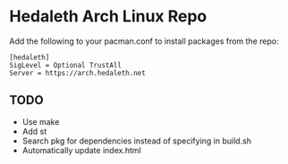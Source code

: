 # Hedaleth Arch Linux Repo

Add the following to your pacman.conf to install packages from the repo:

```
[hedaleth]
SigLevel = Optional TrustAll
Server = https://arch.hedaleth.net
```

## TODO

* Use make
* Add st
* Search pkg for dependencies instead of specifying in build.sh
* Automatically update index.html

